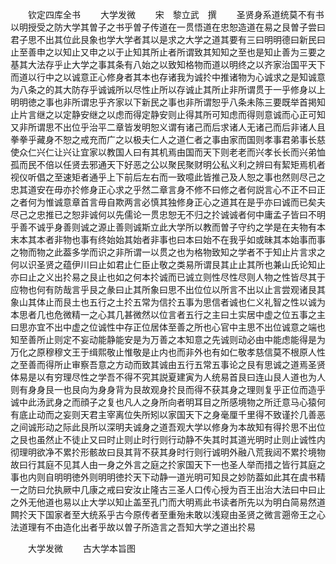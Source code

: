 　　钦定四库全书
　　大学发微
　　宋　黎立武　撰
　　圣贤身系道统莫不有书以明授受之防大学其曽子之书乎曽子传道在一贯悟道在忠恕造道在易之艮曽子尝曰君子思不出其位此艮象也学大学者其以是求之大学之道其要有三曰明明德曰新民曰止至善申之以知止又申之以于止知其所止者所谓致其知知之至也是知止善为三要之基其大法存乎止大学之事其条有八始之以致知格物而道以明终之以齐家治国平天下而道以行中之以诚意正心修身者其本也存诸我为诚扵中推诸物为心诚求之是知诚意为八条之的其大防存乎诚诚所以尽性止所以存诚止其所止非所谓贯于一乎修身以上明明徳之事也非所谓忠乎齐家以下新民之事也非所谓恕乎八条未陈三要既举首掲知止片言继之以定静安继之以虑而得定静安则止得其所可知虑而得则意诚而心正可知又非所谓思不出位乎治平二章皆发明恕义谓有诸己而后求诸人无诸己而后非诸人且拳拳乎藏身不恕之戒充而广之以极夫仁人之道仁者之事由家而国则孝事君弟事长慈使众仁兴仁让兴让宜家以教国人曰有其机焉由国而天下则老老而兴孝长长而兴弟恤孤而民不倍以任贤去邪通天下好恶之公以聚民聚财明公私义利之辨曰有絜矩焉机者视仪听倡之至速矩者通乎上下前后左右而一致噫此皆推己及人恕之事也然则尽己之忠其道安在毋亦扵修身正心求之乎然二章言身不修不曰修之者何説言心不正不曰正之者何为惟诚意章首言毋自欺两言必慎其独修身正心之道其在是乎亦曰诚而已矣夫尽己之忠推已之恕非诚何以先儒论一贯忠恕无不归之扵诚诚者何中庸孟子皆曰不明乎善不诚乎身善则诚之源止善则诚斯立此大学所以教而曽子守约之学是在夫物有本末本其本者非物也事有终始始其始者非事也曰本曰始不在我乎如或昧其本始事而事之物而物之此葢多学而识之非所谓一以贯之也为格物致知之学者不于知止片言求之何以识圣贤之蕴伊川曰止如君止仁臣止敬之类易所谓艮其止止其所也兼山氏论知止亦曰止之义出扵易之艮止也如之何本扵诚而已诚立则性尽性尽则人物之性皆尽其于应物也何有防哉言乎艮之彖曰止其所象曰思不出位位以所言不出以止言尝观诸艮其象山其体止而艮土也五行之土扵五常为信扵五事为思信者诚也仁义礼智之性以诚为本思者几也危微精一之心其几甚微然以位言者五行之主曰土实居中虚之位五事之主曰思亦宜不出中虚之位诚性中存正位居体至善之所也心官中主思不出位诚意之端也知至善所止则定不妄动能静能安是为万善之本知意之先诚则动必由中能虑能得是为万化之原穆穆文王于缉熙敬止惟敬是止内也而非外也有如仁敬孝慈信莫不根原人性之至善而得所止审察吾意之方动而致其诚由五行五常五事论之艮有思诚之道焉圣贤体易是以有穷理尽性之学吾不得不究其説夏建寅为人统易首艮曰连山艮人道也为人则有身身艮一也艮向为身身背为艮故观身扵艮而得不获其身之理则复乎正位而造乎诚中此汤武身之而顔子之复也凡人之身所向者明耳目之所感境物之所迁意马心猿何有底止动而之妄则天君主宰离位失所矧以家国天下之身毫厘千里得不致谨扵几善恶之间诚形动之际此艮所以深明夫诚身之道吾观大学以修身为本故知有得扵思不出位之艮也虽然止不徒止又曰时止则止时行则行动静不失其时其道光明时止则止诚性内彻理明欲净不累扵形骸故曰艮其背不获其身时行则行诚明外融八荒我闼不累扵境物故曰行其庭不见其人由一身之外言之庭之扵家国天下一也圣人举而措之皆行其庭之事也内则自明明徳外则明明徳扵天下动静一道光明可知艮之妙防葢如此其在虞书精一之防曰允执厥中几康之戒曰安汝止隆古三圣人口传心授为百王出治大法曰中曰止之外无他道也易以止大学以知止盖至孔门而大明焉此书读者所先以为明白简易然道闗扵天下国家者至大统系乎古今原传者至重殆未敢以浅窥由圣贤之微言遡帝王之心法道理有不由造化出者乎故以曽子所造言之吾知大学之道出扵易

　　大学发微
　　古大学本旨图

